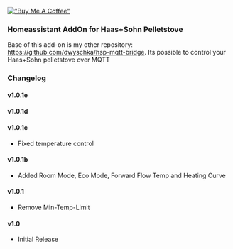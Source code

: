 [!["Buy Me A Coffee"](https://www.buymeacoffee.com/assets/img/custom_images/orange_img.png)](https://www.buymeacoffee.com/d.wyschka)


### Homeassistant AddOn for Haas+Sohn Pelletstove 

Base of this add-on is my other repository: https://github.com/dwyschka/hsp-mqtt-bridge. 
Its possible to control your Haas+Sohn pelletstove over MQTT 

### Changelog
#### v1.0.1e
#### v1.0.1d
#### v1.0.1c
- Fixed temperature control
#### v1.0.1b
- Added Room Mode, Eco Mode, Forward Flow Temp and Heating Curve
#### v1.0.1
- Remove Min-Temp-Limit 
#### v1.0
- Initial Release 
